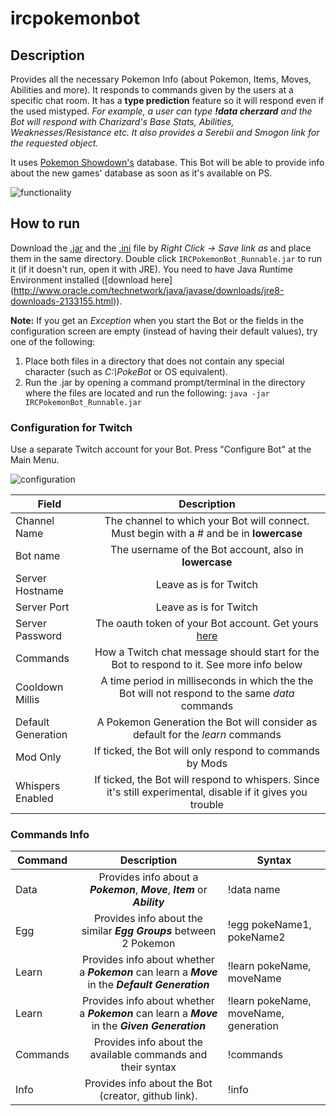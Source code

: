 # ircpokemonbot

## Description

Provides all the necessary Pokemon Info (about Pokemon, Items, Moves, Abilities and more).
It responds to commands given by the users at a specific chat room. It has a **type prediction** feature so it will respond even if the used mistyped.
_For example, a user can type **!data cherzard** and the Bot will respond with Charizard's Base Stats, Abilities, Weaknesses/Resistance etc. It also provides a Serebii and Smogon link for the requested object._

It uses [Pokemon Showdown's](https://github.com/Zarel/Pokemon-Showdown) database. This Bot will be able to provide info about the new games' database as soon as it's available on PS.

![functionality](http://i.imgur.com/BtGHZiF.png "Functionality")

## How to run

Download the [.jar](https://github.com/themetalfleece/ircpokemonbot/raw/master/IRCPokemonBot_Runnable.jar) and the [.ini](https://github.com/themetalfleece/ircpokemonbot/raw/master/config.ini) file by _Right Click -> Save link as_ and place them in the same directory. Double click `IRCPokemonBot_Runnable.jar` to run it (if it doesn't run, open it with JRE). You need to have Java Runtime Environment installed ([download here] (http://www.oracle.com/technetwork/java/javase/downloads/jre8-downloads-2133155.html)).

**Note:** If you get an _Exception_ when you start the Bot or the fields in the configuration screen are empty (instead of having their default values), try one of the following:
1. Place both files in a directory that does not contain any special character (such as _C:\PokeBot_ or OS equivalent).
2. Run the .jar by opening a command prompt/terminal in the directory where the files are located and run the following: `java -jar IRCPokemonBot_Runnable.jar`

### Configuration for Twitch

Use a separate Twitch account for your Bot.
Press "Configure Bot" at the Main Menu.

![configuration](http://i.imgur.com/IfQBhon.png "Configucation")

| Field         | Description                                                                                                      |
| ------------- |:----------------------------------------------------------------------------------------------------------------:|
| Channel Name       | The channel to which your Bot will connect. Must begin with a # and be in **lowercase**                     |
| Bot name           | The username of the Bot account, also in **lowercase**                                                      |
| Server Hostname    | Leave as is for Twitch                                                                                      |
| Server Port        | Leave as is for Twitch                                                                                      |
| Server Password    | The oauth token of your Bot account. Get yours [here](http://www.twitchapps.com/tmi/)                       |
| Commands           | How a Twitch chat message should start for the Bot to respond to it. See more info below                    |
| Cooldown Millis     | A time period in milliseconds in which the the Bot will not respond to the same *data* commands             |
| Default Generation |  A Pokemon Generation the Bot will consider as default for the *learn* commands                             |
| Mod Only           | If ticked, the Bot will only respond to commands by Mods                                                    |
| Whispers Enabled   | If ticked, the Bot will respond to whispers. Since it's still experimental, disable if it gives you trouble |

### Commands Info

| Command  | Description                                                         | Syntax                          |
| ------------- |:-----------------------------------------------------:| ------ |
| Data     | Provides info about a **_Pokemon_**, **_Move_**, **_Item_** or **_Ability_** | !data name |
| Egg      | Provides info about the similar **_Egg Groups_** between 2 Pokemon | !egg pokeName1, pokeName2|
| Learn    | Provides info about whether a **_Pokemon_** can learn a **_Move_** in the **_Default Generation_**| !learn pokeName, moveName|
| Learn    | Provides info about whether a **_Pokemon_** can learn a **_Move_** in the **_Given Generation_**| !learn pokeName, moveName, generation|
| Commands | Provides info about the available commands and their syntax | !commands |
| Info     | Provides info about the Bot (creator, github link). | !info |
